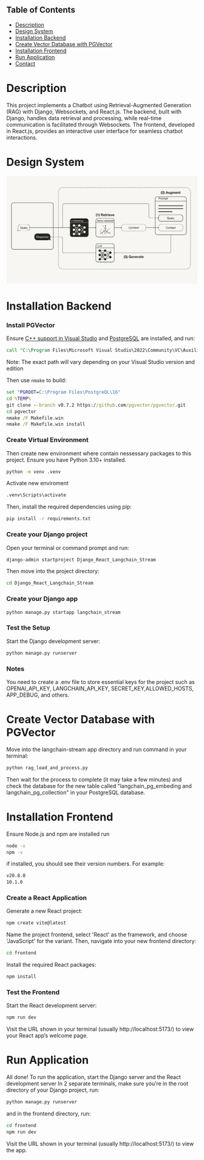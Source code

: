 ## Table of Contents
- [Description](#description)
- [Design System](#design-system)
- [Installation Backend](#installation-backend)
- [Create Vector Database with PGVector](#vector-database)
- [Installation Frontend](#installation-frontend)
- [Run Application](#run-application)
- [Contact](#contact)

# Description
This project implements a Chatbot using Retrieval-Augmented Generation (RAG) with Django, Websockets, and React.js. The backend, built with Django, handles data retrieval and processing, while real-time communication is facilitated through Websockets. The frontend, developed in React.js, provides an interactive user interface for seamless chatbot interactions.

# Design System
![Desigin System](./design-system.jpg)

# Installation Backend
### Install PGVector

Ensure [C++ support in Visual Studio](https://learn.microsoft.com/en-us/cpp/build/building-on-the-command-line?view=msvc-170#download-and-install-the-tools) and [PostgreSQL](https://www.postgresql.org/download/windows/) are installed, and run:

```cmd
call "C:\Program Files\Microsoft Visual Studio\2022\Community\VC\Auxiliary\Build\vcvars64.bat"
```

Note: The exact path will vary depending on your Visual Studio version and edition

Then use `nmake` to build:

```cmd
set "PGROOT=C:\Program Files\PostgreQL\16"
cd %TEMP%
git clone --branch v0.7.2 https://github.com/pgvector/pgvector.git
cd pgvector
nmake /F Makefile.win
nmake /F Makefile.win install
```
### Create Virtual Environment
Then create new environment where contain nessessary packages to this project.
Ensure you have Python 3.10+ installed.
```cmd
python -m venv .venv
```
Activate new enviroment
```cmd
.venv\Scripts\activate
```
Then, install the required dependencies using pip:
```cmd
pip install -r requirements.txt
```
### Create your Django project
Open your terminal or command prompt and run:
```cmd
django-admin startproject Django_React_Langchain_Stream
```
Then move into the project directory:
```cmd
cd Django_React_Langchain_Stream
```
### Create your Django app
```cmd
python manage.py startapp langchain_stream
```
### Test the Setup
Start the Django development server:
```cmd
python manage.py runserver
```
### Notes
You need to create a .env file to store essential keys for the project such as OPENAI_API_KEY, LANGCHAIN_API_KEY, SECRET_KEY,ALLOWED_HOSTS, APP_DEBUG,  and others.

# Create Vector Database with PGVector
Move into the langchain-stream app directory and run command in your terminal:
```cmd
python rag_load_and_process.py
```
Then wait for the process to complete (it may take a few minutes) and check the database for the new table called "langchain_pg_embeding and langchain_pg_collection" in your PostgreSQL database.

# Installation Frontend
Ensure Node.js and npm are installed
run
```cmd
node -v
npm -v
```
if installed, you should see their version numbers. For example:
```cmd
v20.8.0
10.1.0
```
### Create a React Application
Generate a new React project:
```cmd
npm create vite@latest
```
Name the project frontend, select 'React' as the framework, and choose 'JavaScript' for the variant. Then, navigate into your new frontend directory:

```cmd
cd frontend
```
Install the required React packages:
```cmd
npm install
```

### Test the Frontend
Start the React development server:
```cmd
npm run dev
```
Visit the URL shown in your terminal (usually http://localhost:5173/) to view your React app’s welcome page.

# Run Application
All done! To run the application, start the Django server and the React development server
In 2 separate terminals, make sure you’re in the root directory of your Django project, run:
```cmd
python manage.py runserver
```
and in the frontend directory, run:
```cmd
cd frontend
npm run dev
```
Visit the URL shown in your terminal (usually http://localhost:5173/) to view the app.




